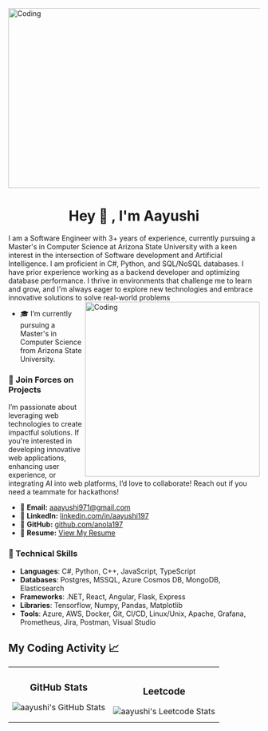 <img align="center" alt="Coding" width="900" height ="360" src="images/DALL·E 2024-05-04 17.49.56 - A close-up view of a serene outdoor workspace during evening, focusing on a laptop displaying code on its screen. The laptop is placed on a small wood.webp">

<h1 align="center">Hey 👋 ,  I'm Aayushi </h1>
I am a Software Engineer with 3+ years of experience, currently pursuing a Master's in Computer Science at Arizona State University with a keen interest in the intersection of Software development and Artificial Intelligence. I am proficient in C#, Python, and  SQL/NoSQL databases. I have prior experience working as a backend developer and optimizing database performance. I thrive in environments that challenge me to learn and grow, and I'm always eager to explore new technologies and embrace innovative solutions to solve real-world problems

<img align="right" alt="Coding" width="350" src="https://user-images.githubusercontent.com/74038190/221352975-94759904-aa4c-4032-a8ab-b546efb9c478.gif">

- 🎓 I’m currently pursuing a Master's in Computer Science from Arizona State University.

### 🚀 Join Forces on Projects
I’m passionate about leveraging web technologies to create impactful solutions. If you're interested in developing innovative web applications, enhancing user experience, or integrating AI into web platforms, I’d love to collaborate! Reach out if you need a teammate for hackathons!
- 📧 **Email:** [aaayushi971@gmail.com](mailto:aaayushi971@gmail.com)  
- 🔗 **LinkedIn:** [linkedin.com/in/aayushi197](https://www.linkedin.com/in/aayushi197)  
- 🐙 **GitHub:** [github.com/anola197](https://github.com/anola197)  
- 📄 **Resume:** [View My Resume](https://drive.google.com/drive/u/3/home)  


### 🔧 Technical Skills
- **Languages**: C#, Python, C++, JavaScript, TypeScript
- **Databases**: Postgres, MSSQL, Azure Cosmos DB, MongoDB, Elasticsearch
- **Frameworks**: .NET, React, Angular, Flask, Express
- **Libraries**: Tensorflow, Numpy, Pandas, Matplotlib
- **Tools**: Azure, AWS, Docker, Git, CI/CD, Linux/Unix, Apache, Grafana, Prometheus, Jira, Postman, Visual Studio 

## My Coding Activity 📈

<table>
  <tr>
    <!-- GitHub Statistics -->
    <td>
      <h3 align="center">GitHub Stats</h3>
      <p align="center">
        <img src="https://github-readme-streak-stats.herokuapp.com/?user=anola197&theme=tokyonight" alt="aayushi's GitHub Stats" />
      </p>
    </td>
    <!-- Leetcode Statistics -->
    <td>
      <h3 align="center">Leetcode</h3>
      <img src="https://leetcard.jacoblin.cool/aaayushi971?ext=heatmap" alt="aayushi's Leetcode Stats" />
    </td>
  </tr>
</table>

